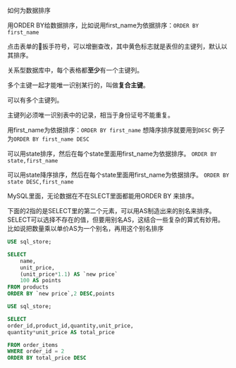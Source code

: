 如何为数据排序

用ORDER BY给数据排序，比如说用first_name为依据排序：`ORDER BY first_name`

点击表单的🔧扳手符号，可以增删查改，其中黄色标志就是表但的主键列，默认以其排序。

关系型数据库中，每个表格都**至少**有一个主键列。

多个主键一起才能唯一识别某行的，叫做**复合主键**。

可以有多个主键列。

主键列必须唯一识别表中的记录，相当于身份证号不能重复。

用first_name为依据排序：`ORDER BY first_name`
想降序排序就要用到`DESC`
例子为`ORDER BY first_name DESC`

可以用state排序，然后在每个state里面用first_name为依据排序。
`ORDER BY state,first_name`

可以用state降序排序，然后在每个state里面用first_name为依据排序。
`ORDER BY state DESC,first_name`

MySQL里面，无论数据在不在SLECT里面都能用ORDER BY 来排序。


下面的2指的是SELECT里的第二个元素，可以用AS制造出来的别名来排序。
SELECT可以选择不存在的值，但要用别名AS，这结合一些复杂的算式有妙用。比如说把数量乘以单价AS为一个别名，再用这个别名排序
```SQL
USE sql_store;

SELECT 
	name,
    unit_price,
    (unit_price*1.1) AS `new price`
    100 AS points
FROM products
ORDER BY `new price`,2 DESC,points
```

```sql
USE sql_store;

SELECT 
order_id,product_id,quantity,unit_price,
quantity*unit_price AS total_price

FROM order_items
WHERE order_id = 2
ORDER BY total_price DESC
```

